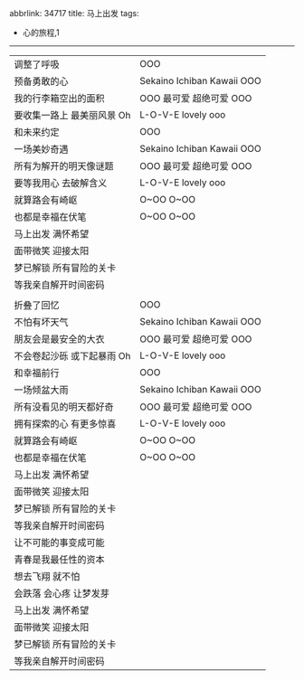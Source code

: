 abbrlink: 34717
title: 马上出发
tags:
  - 心的旅程,1
---
|      |      |
|--|--|
|调整了呼吸|OOO|
|预备勇敢的心|Sekaino Ichiban Kawaii OOO|
|我的行李箱空出的面积|OOO 最可爱 超绝可爱 OOO|
|要收集一路上 最美丽风景 Oh|L-O-V-E lovely ooo|
|和未来约定|OOO|
|一场美妙奇遇|Sekaino Ichiban Kawaii OOO|
|所有为解开的明天像谜题|OOO 最可爱 超绝可爱 OOO|
|要等我用心 去破解含义|L-O-V-E lovely ooo|
|就算路会有崎岖|O~OO O~OO|
|也都是幸福在伏笔|O~OO O~OO|
|马上出发 满怀希望|      |
|面带微笑 迎接太阳|      |
|梦已解锁 所有冒险的关卡|      |
|等我亲自解开时间密码|      |
|      |      |
|折叠了回忆|OOO|
|不怕有坏天气|Sekaino Ichiban Kawaii OOO|
|朋友会是最安全的大衣|OOO 最可爱 超绝可爱 OOO|
|不会卷起沙砾 或下起暴雨 Oh|L-O-V-E lovely ooo|
|和幸福前行|OOO|
|一场倾盆大雨|Sekaino Ichiban Kawaii OOO|
|所有没看见的明天都好奇|OOO 最可爱 超绝可爱 OOO|
|拥有探索的心 有更多惊喜|L-O-V-E lovely ooo|
|就算路会有崎岖|O~OO O~OO|
|也都是幸福在伏笔|O~OO O~OO|
|马上出发 满怀希望|      |
|面带微笑 迎接太阳|      |
|梦已解锁 所有冒险的关卡|      |
|等我亲自解开时间密码|      |
|让不可能的事变成可能|      |
|青春是我最任性的资本|      |
|想去飞翔 就不怕|      |
|会跌落 会心疼 让梦发芽|      |
|马上出发 满怀希望|      |
|面带微笑 迎接太阳|      |
|梦已解锁 所有冒险的关卡|      |
|等我亲自解开时间密码|      |
